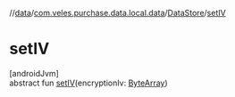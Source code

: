 //[data](../../../index.md)/[com.veles.purchase.data.local.data](../index.md)/[DataStore](index.md)/[setIV](set-i-v.md)

# setIV

[androidJvm]\
abstract fun [setIV](set-i-v.md)(encryptionIv: [ByteArray](https://kotlinlang.org/api/latest/jvm/stdlib/kotlin/-byte-array/index.html))

